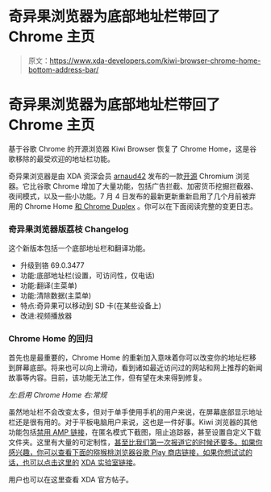 # 奇异果浏览器为底部地址栏带回了 Chrome 主页

> 原文：<https://www.xda-developers.com/kiwi-browser-chrome-home-bottom-address-bar/>

# 奇异果浏览器为底部地址栏带回了 Chrome 主页

基于谷歌 Chrome 的开源浏览器 Kiwi Browser 恢复了 Chrome Home，这是谷歌移除的最受欢迎的地址栏功能。

奇异果浏览器是由 XDA 资深会员 [arnaud42](https://forum.xda-developers.com/member.php?u=9196003) 发布的一款[开源](https://github.com/kiwibrowser/android) Chromium 浏览器。它比谷歌 Chrome 增加了大量功能，包括广告拦截、加密货币挖掘拦截器、夜间模式，以及一些小功能。7 月 4 日发布的最新更新重新启用了几个月前被弃用的 Chrome Home [和 Chrome Duplex](https://www.xda-developers.com/google-deprecating-bottom-address-bar-chrome-home-chrome-duplex/) 。你可以在下面阅读完整的变更日志。

### 奇异果浏览器版荔枝 Changelog

这个新版本包括一个底部地址栏和翻译功能。

*   升级到铬 69.0.3477
*   功能:底部地址栏(设置，可访问性，仅电话)
*   功能:翻译(主菜单)
*   功能:清除数据(主菜单)
*   特点:奇异果可以移动到 SD 卡(在某些设备上)
*   改进:视频播放器

### Chrome Home 的回归

首先也是最重要的，Chrome Home 的重新加入意味着你可以改变你的地址栏移到屏幕底部。将来也可以向上滑动，看到诸如最近访问过的网站和网上推荐的新闻故事等内容。目前，该功能无法工作，但有望在未来得到修复。

*左:启用 Chrome Home 右:常规*

虽然地址栏不会改变太多，但对于单手使用手机的用户来说，在屏幕底部显示地址栏还是很有用的。对于平板电脑用户来说，这也是一件好事。Kiwi 浏览器的其他功能包括[禁用 AMP 链接](https://www.xda-developers.com/bypass-amp-links-deampify/)，在匿名模式下截图，阻止追踪器，甚至设置自定义下载文件夹。这里有大量的可定制性，[甚至比我们第一次报道它的时候还要多。如果你感兴趣，你可以查看下面的猕猴桃浏览器谷歌 Play 商店链接，如果你想试试的话，也可以点击这里的](https://www.xda-developers.com/kiwi-chrome-browser-dark-theme-ad-blocker/) [XDA 实验室链接](https://labs.xda-developers.com/store/app/com.kiwibrowser.browser)。

用户也可以在这里查看 XDA 官方帖子。